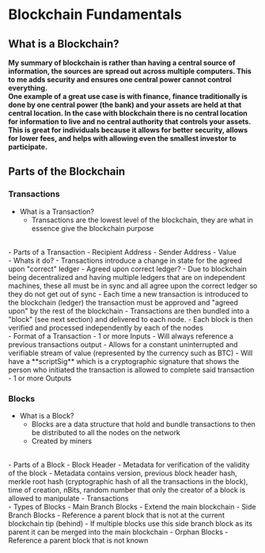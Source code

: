 # Blockchain Fundamentals 

## What is a Blockchain? 
**My summary of blockchain is rather than having a central source of information, the sources are spread out across multiple computers. This to me adds security and ensures one central power cannot control everything.** <br/>
**One example of a great use case is with finance, finance traditionally is done by one central power (the bank) and your assets are held at that central location. In the case with blockchain there is no central location for information to live and no central authority that controls your assets. This is great for individuals because it allows for better security, allows for lower fees, and helps with allowing even the smallest investor to participate.** <br />

## Parts of the Blockchain

### Transactions
- What is a Transaction?
  - Transactions are the lowest level of the blockchain, they are what in essence give the blockchain purpose
<br />
- Parts of a Transaction
  - Recipient Address
  - Sender Address
  - Value
<br />
- Whats it do?
  - Transactions introduce a change in state for the agreed upon "correct" ledger
    - Agreed upon correct ledger? 
      - Due to blockchain being decentralized and having multiple ledgers that are on independent machines, these all must be in sync and all agree upon the correct ledger so they do not get out of sync
      - Each time a new transaction is introduced to the blockchain (ledger) the transaction must be approved and "agreed upon" by the rest of the blockchain
  - Transactions are then bundled into a "block" (see next section) and delivered to each node.
    - Each block is then verified and processed independently by each of the nodes
<br />
- Format of a Transaction
  - 1 or more Inputs
    - Will always reference a previous transactions output
      - Allows for a constant uninterrupted and verifiable stream of value (represented by the currency such as BTC)
    - Will have a **scriptSig** which is a cryptographic signature that shows the person who initiated the transaction is allowed to complete said transaction
  - 1 or more Outputs
<br />
  
### Blocks

- What is a Block?
  - Blocks are a data structure that hold and bundle transactions to then be distributed to all the nodes on the network
  - Created by miners
<br />
- Parts of a Block
  - Block Header
    - Metadata for verification of the validity of the block
    - Metadata contains version, previous block header hash, merkle root hash (cryptographic hash of all the transactions in the block), time of creation, nBits, random number that only the creator of a block is allowed to manipulate
  - Transactions
<br />
- Types of Blocks
  - Main Branch Blocks
    - Extend the main blockchain
  - Side Branch Blocks
    - Reference a parent block that is not at the current blockchain tip (behind)
    - If multiple blocks use this side branch block as its parent it can be merged into the main blockchain
  - Orphan Blocks
    - Reference a parent block that is not known
  <br />

